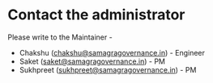 # Contact the administrator

Please write to the Maintainer -&#x20;

* Chakshu (chakshu@samagragovernance.in) - Engineer
* Saket (saket@samagragovernance.in) - PM
* Sukhpreet (sukhpreet@samagragovernance.in) - PM

